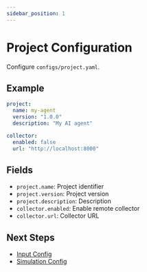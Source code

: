 ```yaml
---
sidebar_position: 1
---
```


# Project Configuration

Configure `configs/project.yaml`.

## Example

```yaml
project:
  name: my-agent
  version: "1.0.0"
  description: "My AI agent"

collector:
  enabled: false
  url: "http://localhost:8000"
```

## Fields

- `project.name`: Project identifier
- `project.version`: Project version
- `project.description`: Description
- `collector.enabled`: Enable remote collector
- `collector.url`: Collector URL

## Next Steps

- [Input Config](./input-config)
- [Simulation Config](./simulation-config)
